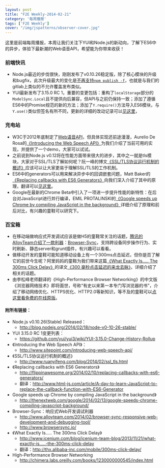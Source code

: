 ```yaml
---
layout: post
title: "F2E Weekly-2014-02-21"
category: '每周播报' 
tags: ['F2E Weekly']
cover: "/img/jspatterns/observer-cover.jpg"
---
```


这里是前端每周播报，本周让我们关注下YUI和Node.js的新动向，了解下ES6中的异步，体验下最新潮的Web语音API，希望能为你带来收获！

<!--more-->

### 前端快讯

- Node.js最近的步伐很快，刚刚发布了v0.10.26稳定版，除了核心模块的升级和bugfix，此次升级最大的变化是[不再支持`npm publish -f`](https://github.com/npm/npmjs.org/issues/148)，也就是与我们的gitlab上类似的不允许覆盖发布类似。
- YUI最新发布了3.15.0 RC 1，重要的变更包括：重构了`localStorage`部分的`ModelSync.Local`且不提供向后兼容，但API与之前仍保持一致；添加了遵循ES6中的Promise规范的新的方法；添加了`Y.require()`方法导入ES6模块，与`Y.use()`类似但签名有所不同，更新的详细的改动记录可以[见这里](https://github.com/yui/yui3/wiki/YUI-3.15.0-Change-History-Rollup)，


### 充电站

- W3C于2012年底制定了[Web语音API](https://dvcs.w3.org/hg/speech-api/raw-file/tip/speechapi.html)，但具体实现还前途漫漫，Aurelio De Rosa的[《Introducing the Web Speech API》](http://www.sitepoint.com/introducing-web-speech-api/)为我们介绍了当前可用的实现，并提供了一个demo，大家可以试试。
- 之前说到Node.js v0.12将在性能方面带来很大的进步，其中之一就是tls模块，大家对于SSL/TLS了解如何呢？阮一峰的博文[《SSL/TLS协议运行机制的概述》](http://www.ruanyifeng.com/blog/2014/02/ssl_tls.html)应该可以让大家更易于理解SSL/TLS的工作机制。
- ES6中的generators可以用来解决异步中的回调嵌套问题，Matt Baker的[《Replacing callbacks with ES6 Generators》](http://flippinawesome.org/2014/02/10/replacing-callbacks-with-es6-generators/)向我们深入介绍了其中的原理，翻译可以[见这里](http://www.html-js.com/article/A-day-to-learn-JavaScript-to-replace-the-callback-function-with-ES6-Generator)。
- Google在最新的Chrome Beta中引入了一项进一步提升性能的新特性：在后台对JavaScript进行并行编译，EMIL PROTALINSKI的[《Google speeds up Chrome by compiling JavaScript in the background》](http://thenextweb.com/google/2014/02/13/google-speeds-chrome-compiling-javascript-background/)详细介绍了原理和前后对比，有兴趣的童鞋可以研究下。

### 百宝箱

- 在移动端做响应式开发调试应该是做H5的童鞋常关注的话题，[腾讯的AlloyTeam介绍了一款利器](http://www.alloyteam.com/2014/02/browser-sync-responsive-web-development-and-debugging-tool/)：[Browser-Sync](http://www.browsersync.io/)，支持跨设备同步操作行为、实时刷新、静态server和grunt插件，有兴趣可以看看。
- 做移动开发的童鞋可能知道移动设备上有一个300ms点击延迟，但你是否了解它的前世今生呢？阿里妈妈的童鞋为我们带来这篇[《What Exactly Is..... The 300ms Click Delay》](http://www.icenium.com/blog/icenium-team-blog/2013/11/21/what-exactly-is.....-the-300ms-click-delay)的译文[《300 毫秒点击延迟的来龙去脉》](http://thx.alibaba-inc.com/mobile/300ms-click-delay/)，详细介绍了相关的话题。
- 由李松峰老师翻译的《High-Performance Browser Networking》的中文版《浏览器网络技术》即将面世，号称“有史以来第一本专门写浏览器的书”，介绍了移动网络优化、HTTPS优化、HTTP2.0等新知识，等不及的童鞋可以[点这里看免费的在线原版](http://chimera.labs.oreilly.com/books/1230000000545/index.html)。


#### 附所有链接：

- Node.js v0.10.26(Stable) Released：
	- http://blog.nodejs.org/2014/02/18/node-v0-10-26-stable/
- YUI 3.15.0 RC 1变更列表：
	- https://github.com/yui/yui3/wiki/YUI-3.15.0-Change-History-Rollup
- 《Introducing the Web Speech API》：
	- http://www.sitepoint.com/introducing-web-speech-api/
- 《SSL/TLS协议运行机制的概述》
	- http://www.ruanyifeng.com/blog/2014/02/ssl_tls.html
- 《Replacing callbacks with ES6 Generators》
	- http://flippinawesome.org/2014/02/10/replacing-callbacks-with-es6-generators/
	- 翻译：http://www.html-js.com/article/A-day-to-learn-JavaScript-to-replace-the-callback-function-with-ES6-Generator
- Google speeds up Chrome by compiling JavaScript in the background》
	- http://thenextweb.com/google/2014/02/13/google-speeds-chrome-compiling-javascript-background/
- Browser-Sync：响应式Web开发调试利器
	- http://www.alloyteam.com/2014/02/browser-sync-responsive-web-development-and-debugging-tool/
	- http://www.browsersync.io/
- 《What Exactly Is..... The 300ms Click Delay》
	- http://www.icenium.com/blog/icenium-team-blog/2013/11/21/what-exactly-is.....-the-300ms-click-delay
	- 翻译：http://thx.alibaba-inc.com/mobile/300ms-click-delay/
- High-Performance Browser Networking
	- http://chimera.labs.oreilly.com/books/1230000000545/index.html